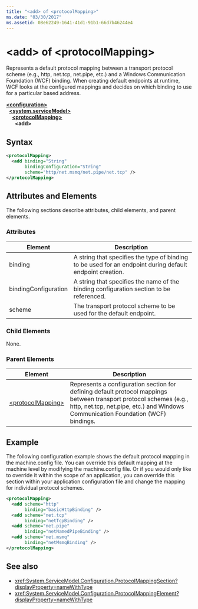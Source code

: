 ```yaml
---
title: "<add> of <protocolMapping>"
ms.date: "03/30/2017"
ms.assetid: 08e62249-1641-41d1-91b1-66d7b46244e4
---
```

# \<add> of \<protocolMapping>
Represents a default protocol mapping between a transport protocol scheme (e.g., http, net.tcp, net.pipe, etc.) and a Windows Communication Foundation (WCF) binding. When creating default endpoints at runtime, WCF looks at the configured mappings and decides on which binding to use for a particular based address.  
  
[**\<configuration>**](../configuration-element.md)\
&nbsp;&nbsp;[**\<system.serviceModel>**](system-servicemodel.md)\
&nbsp;&nbsp;&nbsp;&nbsp;[**\<protocolMapping>**](protocolmapping.md)\
&nbsp;&nbsp;&nbsp;&nbsp;&nbsp;&nbsp;**\<add>**  
  
## Syntax  
  
```xml  
<protocolMapping>
  <add binding="String"
       bindingConfiguration="String"
       scheme="http/net.msmq/net.pipe/net.tcp" />
</protocolMapping>
```  
  
## Attributes and Elements  
 The following sections describe attributes, child elements, and parent elements.  
  
### Attributes  
  
|Element|Description|  
|-------------|-----------------|  
|binding|A string that specifies the type of binding to be used for an endpoint during default endpoint creation.|  
|bindingConfiguration|A string that specifies the name of the binding configuration section to be referenced.|  
|scheme|The transport protocol scheme to be used for the default endpoint.|  
  
### Child Elements  
 None.  
  
### Parent Elements  
  
|Element|Description|  
|-------------|-----------------|  
|[\<protocolMapping>](protocolmapping.md)|Represents a configuration section for defining default protocol mappings between transport protocol schemes (e.g., http, net.tcp, net.pipe, etc.) and Windows Communication Foundation (WCF) bindings.|  
  
## Example  
 The following configuration example shows the default protocol mapping in the machine.config file. You can override this default mapping at the machine level by modifying the machine.config file. Or if you would only like to override it within the scope of an application, you can override this section within your application configuration file and change the mapping for individual protocol schemes.  
  
```xml  
<protocolMapping>
  <add scheme="http"
       binding="basicHttpBinding" />
  <add scheme="net.tcp"
       binding="netTcpBinding" />
  <add scheme="net.pipe"
       binding="netNamedPipeBinding" />
  <add scheme="net.msmq"
       binding="netMsmqBinding" />
</protocolMapping>
```  
  
## See also

- <xref:System.ServiceModel.Configuration.ProtocolMappingSection?displayProperty=nameWithType>
- <xref:System.ServiceModel.Configuration.ProtocolMappingElement?displayProperty=nameWithType>
